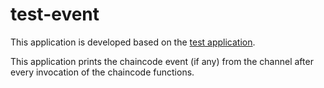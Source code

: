 # test-event

This application is developed based on the [test application](https://github.com/LHYi/test-application).

This application prints the chaincode event (if any) from the channel after every invocation of the chaincode functions.
